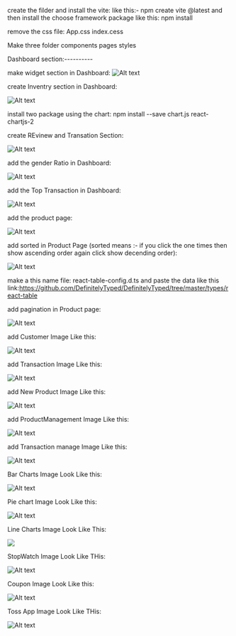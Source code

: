 create the filder and install the vite:
like this:- npm create vite @latest
and then install the choose framework package like this: npm install



remove the css file:
App.css
index.cess

Make three folder 
components
pages
styles

Dashboard section:----------

make widget section in Dashboard:
![Alt text](<Screenshot 2024-01-09 141329.png>)




create Inventry section in Dashboard:

![Alt text](<Screenshot 2024-01-09 150938.png>)



install two package using the chart:
npm install --save chart.js react-chartjs-2

create REvinew and Transation Section:

![Alt text](<Screenshot 2024-01-09 160954.png>)



add the gender Ratio in Dashboard:

![Alt text](<Screenshot 2024-01-09 164638.png>)



add the Top Transaction in Dashboard:

![Alt text](<Screenshot 2024-01-09 191040.png>)


add the product page:

![Alt text](<Screenshot 2024-01-10 101807.png>)

add sorted in Product Page (sorted means :- if you click the one times then show ascending order again click show decending order):

![Alt text](<Screenshot 2024-01-09 195559.png>)



make a this name file: react-table-config.d.ts
and paste the data like this link:https://github.com/DefinitelyTyped/DefinitelyTyped/tree/master/types/react-table


add pagination in Product page:

![Alt text](<Screenshot 2024-01-10 113210.png>)


add Customer Image Like this:

![Alt text](<Screenshot 2024-01-10 114646.png>)


add Transaction Image Like this:

![Alt text](<Screenshot 2024-01-10 115044.png>)


add New Product Image Like this:

![Alt text](<Screenshot 2024-01-10 121309.png>)



add ProductManagement Image Like this:

![Alt text](<Screenshot 2024-01-10 122035.png>)


add Transaction manage Image Like this:

![Alt text](<Screenshot 2024-01-10 122952.png>)



Bar Charts Image Look Like this:


![Alt text](<Screenshot 2024-01-10 124400.png>)


Pie chart Image Look Like this:

![Alt text](<Screenshot 2024-01-10 134340.png>)


Line Charts Image Look Like This:

![](<Screenshot 2024-01-10 135811.png>)



StopWatch Image Look Like THis:

![Alt text](<Screenshot 2024-01-10 141141.png>)


Coupon Image Look Like this:

![Alt text](<Screenshot 2024-01-10 142220.png>)



Toss App Image Look Like THis:

![Alt text](<Screenshot 2024-01-10 143123.png>)










